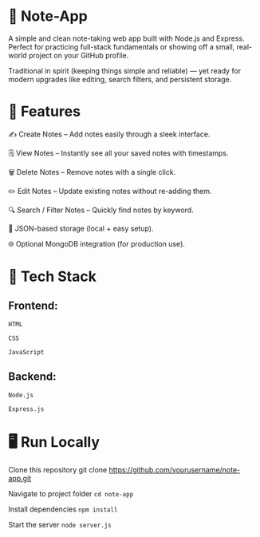# 📝 Note-App

A simple and clean note-taking web app built with Node.js and Express.
Perfect for practicing full-stack fundamentals or showing off a small, real-world project on your GitHub profile.

Traditional in spirit (keeping things simple and reliable) — yet ready for modern upgrades like editing, search filters, and persistent storage.

# 🚀 Features

✍️ Create Notes – Add notes easily through a sleek interface.

🗒️ View Notes – Instantly see all your saved notes with timestamps.

🗑️ Delete Notes – Remove notes with a single click.

✏️ Edit Notes – Update existing notes without re-adding them.

🔍 Search / Filter Notes – Quickly find notes by keyword.

💾 JSON-based storage (local + easy setup).

🌐 Optional MongoDB integration (for production use).


# 🧩 Tech Stack

## Frontend:

    HTML

    CSS

    JavaScript

## Backend:

    Node.js

    Express.js


# 🖥️ Run Locally
Clone this repository
    git clone https://github.com/yourusername/note-app.git

Navigate to project folder
    `cd note-app`

Install dependencies
    `npm install`

Start the server
    `node server.js`
